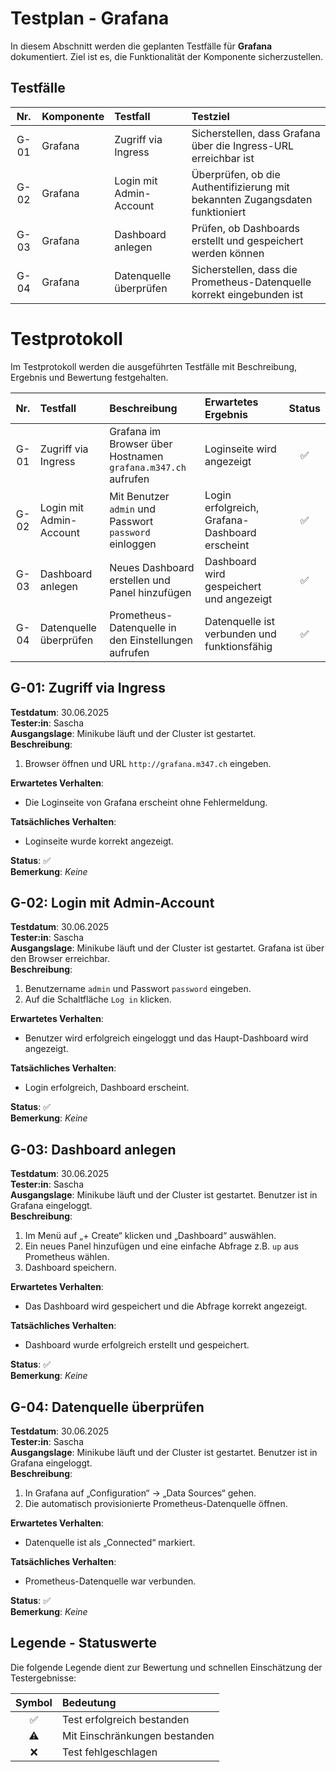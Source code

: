 # Testplan - Grafana
In diesem Abschnitt werden die geplanten Testfälle für **Grafana** dokumentiert. Ziel ist es, die Funktionalität der Komponente sicherzustellen.

## Testfälle
| Nr. | Komponente | Testfall | Testziel |
| :-: | :-- | :-- | :-- |
| G-01 | Grafana | Zugriff via Ingress | Sicherstellen, dass Grafana über die Ingress-URL erreichbar ist |
| G-02 | Grafana | Login mit Admin-Account | Überprüfen, ob die Authentifizierung mit bekannten Zugangsdaten funktioniert |
| G-03 | Grafana | Dashboard anlegen | Prüfen, ob Dashboards erstellt und gespeichert werden können |
| G-04 | Grafana | Datenquelle überprüfen | Sicherstellen, dass die Prometheus-Datenquelle korrekt eingebunden ist |

# Testprotokoll
Im Testprotokoll werden die ausgeführten Testfälle mit Beschreibung, Ergebnis und Bewertung festgehalten.

| Nr. | Testfall | Beschreibung | Erwartetes Ergebnis | Status |
| :-: | :-- | :-- | :-- | :-: |
| G-01 | Zugriff via Ingress | Grafana im Browser über Hostnamen `grafana.m347.ch` aufrufen | Loginseite wird angezeigt | ✅ |
| G-02 | Login mit Admin-Account | Mit Benutzer `admin` und Passwort `password` einloggen | Login erfolgreich, Grafana-Dashboard erscheint | ✅ |
| G-03 | Dashboard anlegen | Neues Dashboard erstellen und Panel hinzufügen | Dashboard wird gespeichert und angezeigt | ✅ |
| G-04 | Datenquelle überprüfen | Prometheus-Datenquelle in den Einstellungen aufrufen | Datenquelle ist verbunden und funktionsfähig | ✅ |


## G-01: Zugriff via Ingress
**Testdatum**: 30.06.2025  
**Tester:in**: Sascha  
**Ausgangslage**: Minikube läuft und der Cluster ist gestartet.  
**Beschreibung**:  
1. Browser öffnen und URL `http://grafana.m347.ch` eingeben.

**Erwartetes Verhalten**:  
- Die Loginseite von Grafana erscheint ohne Fehlermeldung.

**Tatsächliches Verhalten**:  
- Loginseite wurde korrekt angezeigt.

**Status**: ✅  
**Bemerkung**: *Keine*

## G-02: Login mit Admin-Account
**Testdatum**: 30.06.2025  
**Tester:in**: Sascha  
**Ausgangslage**: Minikube läuft und der Cluster ist gestartet. Grafana ist über den Browser erreichbar.  
**Beschreibung**:  
1. Benutzername `admin` und Passwort `password` eingeben.
2. Auf die Schaltfläche `Log in` klicken.

**Erwartetes Verhalten**:  
- Benutzer wird erfolgreich eingeloggt und das Haupt-Dashboard wird angezeigt.

**Tatsächliches Verhalten**:  
- Login erfolgreich, Dashboard erscheint.

**Status**: ✅  
**Bemerkung**: *Keine*

## G-03: Dashboard anlegen
**Testdatum**: 30.06.2025  
**Tester:in**: Sascha  
**Ausgangslage**: Minikube läuft und der Cluster ist gestartet. Benutzer ist in Grafana eingeloggt.  
**Beschreibung**:  
1. Im Menü auf „+ Create“ klicken und „Dashboard“ auswählen.
2. Ein neues Panel hinzufügen und eine einfache Abfrage z.B. `up` aus Prometheus wählen.
3. Dashboard speichern.

**Erwartetes Verhalten**:  
- Das Dashboard wird gespeichert und die Abfrage korrekt angezeigt.

**Tatsächliches Verhalten**:  
- Dashboard wurde erfolgreich erstellt und gespeichert.

**Status**: ✅  
**Bemerkung**: *Keine*

## G-04: Datenquelle überprüfen
**Testdatum**: 30.06.2025  
**Tester:in**: Sascha  
**Ausgangslage**: Minikube läuft und der Cluster ist gestartet. Benutzer ist in Grafana eingeloggt.  
**Beschreibung**:  
1. In Grafana auf „Configuration“ → „Data Sources“ gehen.
2. Die automatisch provisionierte Prometheus-Datenquelle öffnen.

**Erwartetes Verhalten**:  
- Datenquelle ist als „Connected“ markiert.

**Tatsächliches Verhalten**:  
- Prometheus-Datenquelle war verbunden.

**Status**: ✅  
**Bemerkung**: *Keine*

## Legende - Statuswerte
Die folgende Legende dient zur Bewertung und schnellen Einschätzung der Testergebnisse:

| Symbol | Bedeutung |
| :-: | :-- |
| ✅ | Test erfolgreich bestanden |
| ⚠️ | Mit Einschränkungen bestanden |
| ❌ | Test fehlgeschlagen |
